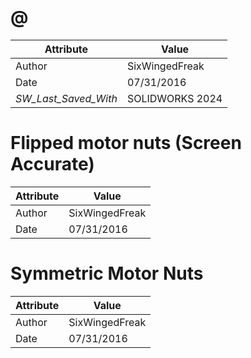 # @
| Attribute | Value |
| ---  | ---     |
| Author | SixWingedFreak |
| Date | 07/31/2016 |
| _SW_Last_Saved_With_ | SOLIDWORKS 2024 |
# Flipped motor nuts (Screen Accurate)
| Attribute | Value |
| ---  | ---     |
| Author | SixWingedFreak |
| Date | 07/31/2016 |
# Symmetric Motor Nuts
| Attribute | Value |
| ---  | ---     |
| Author | SixWingedFreak |
| Date | 07/31/2016 |
